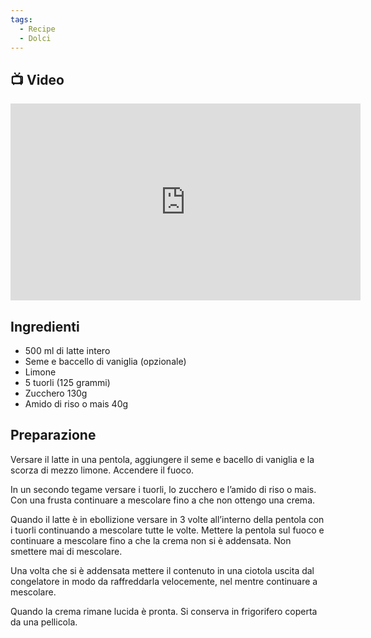```yaml
---
tags:
  - Recipe
  - Dolci
---
```



## 📺 Video

<div class="iframe-container">
  <iframe width="560" height="315" src="https://www.youtube.com/embed/pu5MD4Zba2E" title="YouTube video player" frameborder="0" allow="accelerometer; autoplay; clipboard-write; encrypted-media; gyroscope; picture-in-picture" allowfullscreen></iframe>
</div>

## Ingredienti
* 500 ml di latte intero
* Seme e baccello di vaniglia (opzionale)
* Limone
* 5 tuorli (125 grammi)
* Zucchero 130g
* Amido di riso o mais 40g

## Preparazione
Versare il latte in una pentola, aggiungere il seme e bacello di vaniglia e la scorza di mezzo limone. Accendere il fuoco.

In un secondo tegame versare i tuorli, lo zucchero e l’amido di riso o mais. Con una frusta continuare a mescolare fino a che non ottengo una crema.

Quando il latte è in ebollizione versare in 3 volte all’interno della pentola con i tuorli continuando a mescolare tutte le volte. Mettere la pentola sul fuoco e continuare a mescolare fino a che la crema non si è addensata. Non smettere mai di mescolare.

Una volta che si è addensata mettere il contenuto in una ciotola uscita dal congelatore in modo da raffreddarla velocemente, nel mentre continuare a mescolare.

Quando la crema rimane lucida è pronta. Si conserva in frigorifero coperta da una pellicola.